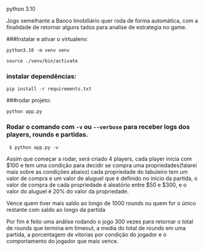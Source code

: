 python 3.10

Jogo semelhante a Banco Imobiliário quer roda de forma automática, com a 
finalidade de retornar alguns tados para analise de estrategia no game. 


###Instalar e ativar o virtualenv:
```
python3.10 -m venv venv

source ./venv/bin/activate
```

### instalar dependências:
```
pip install -r requirements.txt
```

###rodar projeto:
```
python app.py
```

### Rodar o comando com <code>-v</code> ou <code>--verbose</code> para receber logs dos players, rounds e partidas.

```
 $ python app.py -v
```

Assim que começar a rodar, será criado 4 players, cada player inicia com $100 e tem uma condição para decidir se compra uma propriedades(falarei mais sobre as condições abaixo) cada propriedade do tabuleiro tem um valor de compra e um valor de aluguel que é definido no inicio da partida, o valor de compra de cada propriedade é aleatório entre $50 e $300, e o valor do aluguel é 20% do valor da propriedade.

Vence quem tiver mais saldo ao longo de 1000 rounds ou quem for o único restante com saldo ao longo da partida

Por fim é feito uma análise rodando o jogo 300 vezes para retornar o total de rounds que termina em timeout, a media do total de rounds em uma partida, a porcentagem de vitorias por condição do jogador e o comportamento do jogador que mais vence.
    